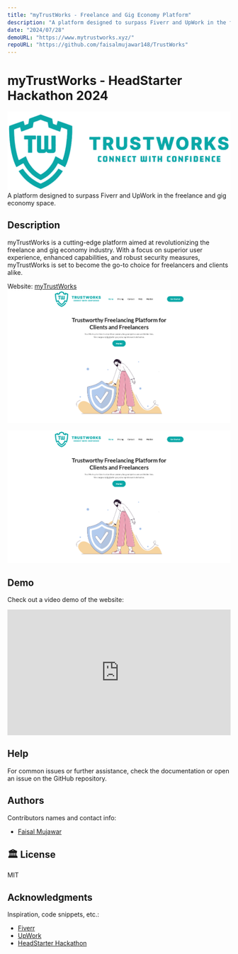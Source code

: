 ```yaml
---
title: "myTrustWorks - Freelance and Gig Economy Platform"
description: "A platform designed to surpass Fiverr and UpWork in the freelance and gig economy space."
date: "2024/07/28"
demoURL: "https://www.mytrustworks.xyz/"
repoURL: "https://github.com/faisalmujawar148/TrustWorks"
---
```


# myTrustWorks - HeadStarter Hackathon 2024
 ![Logo](./logo.png)
A platform designed to surpass Fiverr and UpWork in the freelance and gig economy space.

## Description

myTrustWorks is a cutting-edge platform aimed at revolutionizing the freelance and gig economy industry. With a focus on superior user experience, enhanced capabilities, and robust security measures, myTrustWorks is set to become the go-to choice for freelancers and clients alike.

Website: [myTrustWorks](https://www.mytrustworks.xyz/)  
<a href="https://www.mytrustworks.xyz/"> <img src="homepage.png" alt="homepage"> </a>

![[myTrustWorks](https://www.mytrustworks.xyz)](./homepage.png)

## Demo

Check out a video demo of the website:
<style>
  .video-container {
    position: relative;
    padding-bottom: 56.25%; /* 16:9 aspect ratio */
    height: 0;
    overflow: hidden;
    max-width: 100%;
    background: #000;
  }

  .video-container iframe {
    position: absolute;
    top: 0;
    left: 0;
    width: 100%;
    height: 100%;
    border: 0;
  }
</style>

<div class="video-container">
  <iframe 
    src="https://www.youtube.com/embed/UO0tNQDZomk?si=e4IOwTxMCB8fxJZN" 
    title="YouTube video player" 
    allow="accelerometer; autoplay; clipboard-write; encrypted-media; gyroscope; picture-in-picture; web-share" 
    referrerpolicy="strict-origin-when-cross-origin" 
    allowfullscreen>
  </iframe>
</div>



## Help

For common issues or further assistance, check the documentation or open an issue on the GitHub repository.

## Authors

Contributors names and contact info:
- [Faisal Mujawar](https://www.linkedin.com/in/faisal-mujawar/)

## 🏛️ License

MIT

## Acknowledgments

Inspiration, code snippets, etc.:
* [Fiverr](https://www.fiverr.com/)
* [UpWork](https://www.upwork.com/)
* [HeadStarter Hackathon](https://headstarter.com/)
